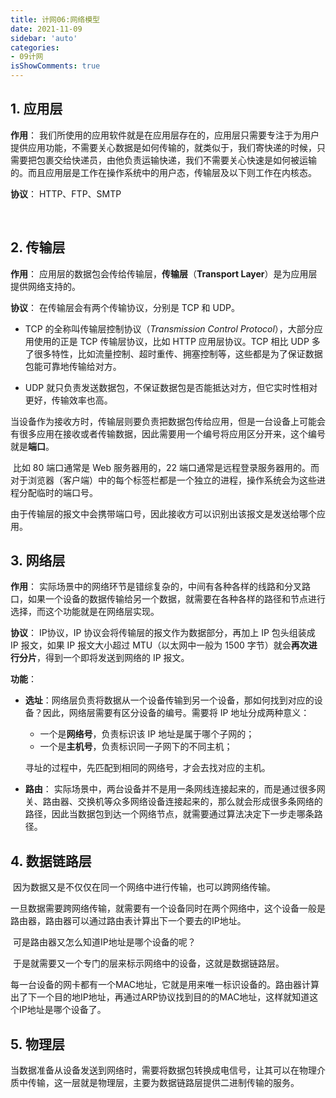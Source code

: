 ```yaml
---
title: 计网06:网络模型
date: 2021-11-09
sidebar: 'auto'
categories:
- 09计网
isShowComments: true
---
```


## 1. 应用层

 **作用**： 我们所使用的应用软件就是在应用层存在的，应用层只需要专注于为用户提供应用功能，不需要关心数据是如何传输的，就类似于，我们寄快递的时候，只需要把包裹交给快递员，由他负责运输快递，我们不需要关心快速是如何被运输的。而且应用层是工作在操作系统中的用户态，传输层及以下则工作在内核态。

**协议**： HTTP、FTP、SMTP

​	

## 2. 传输层

**作用**： 应用层的数据包会传给传输层，**传输层**（**Transport Layer**）是为应用层提供网络支持的。

**协议**： 在传输层会有两个传输协议，分别是 TCP 和 UDP。

- TCP 的全称叫传输层控制协议（*Transmission Control Protocol*），大部分应用使用的正是 TCP 传输层协议，比如 HTTP 应用层协议。TCP 相比 UDP 多了很多特性，比如流量控制、超时重传、拥塞控制等，这些都是为了保证数据包能可靠地传输给对方。 

- UDP 就只负责发送数据包，不保证数据包是否能抵达对方，但它实时性相对更好，传输效率也高。

​	当设备作为接收方时，传输层则要负责把数据包传给应用，但是一台设备上可能会有很多应用在接收或者传输数据，因此需要用一个编号将应用区分开来，这个编号就是**端口**。

​	比如 80 端口通常是 Web 服务器用的，22 端口通常是远程登录服务器用的。而对于浏览器（客户端）中的每个标签栏都是一个独立的进程，操作系统会为这些进程分配临时的端口号。

​	由于传输层的报文中会携带端口号，因此接收方可以识别出该报文是发送给哪个应用。

## 3. 网络层

**作用**：  实际场景中的网络环节是错综复杂的，中间有各种各样的线路和分叉路口，如果一个设备的数据传输给另一个数据，就需要在各种各样的路径和节点进行选择，而这个功能就是在网络层实现。

**协议**： IP协议，IP 协议会将传输层的报文作为数据部分，再加上 IP 包头组装成 IP 报文，如果 IP 报文大小超过 MTU（以太网中一般为 1500 字节）就会**再次进行分片**，得到一个即将发送到网络的 IP 报文。

**功能**： 

- **选址**：网络层负责将数据从一个设备传输到另一个设备，那如何找到对应的设备？因此，网络层需要有区分设备的编号。需要将 IP 地址分成两种意义：

  - 一个是**网络号**，负责标识该 IP 地址是属于哪个子网的；
  - 一个是**主机号**，负责标识同一子网下的不同主机；

  寻址的过程中，先匹配到相同的网络号，才会去找对应的主机。

- **路由**： 实际场景中，两台设备并不是用一条网线连接起来的，而是通过很多网关、路由器、交换机等众多网络设备连接起来的，那么就会形成很多条网络的路径，因此当数据包到达一个网络节点，就需要通过算法决定下一步走哪条路径。



## 4. 数据链路层

​	因为数据又是不仅仅在同一个网络中进行传输，也可以跨网络传输。

​	一旦数据需要跨网络传输，就需要有一个设备同时在两个网络中，这个设备一般是路由器，路由器可以通过路由表计算出下一个要去的IP地址。

​	可是路由器又怎么知道IP地址是哪个设备的呢？

​	于是就需要又一个专门的层来标示网络中的设备，这就是数据链路层。

​	每一台设备的网卡都有一个MAC地址，它就是用来唯一标识设备的。路由器计算出了下一个目的地IP地址，再通过ARP协议找到目的的MAC地址，这样就知道这个IP地址是哪个设备了。

## 5. 物理层

​	当数据准备从设备发送到网络时，需要将数据包转换成电信号，让其可以在物理介质中传输，这一层就是物理层，主要为数据链路层提供二进制传输的服务。